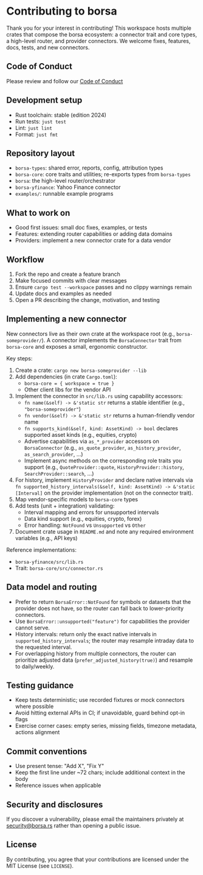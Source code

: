 # Contributing to borsa

Thank you for your interest in contributing! This workspace hosts multiple crates that compose the borsa ecosystem: a connector trait and core types, a high-level router, and provider connectors. We welcome fixes, features, docs, tests, and new connectors.

## Code of Conduct

Please review and follow our [Code of Conduct](https://github.com/borsaorg/borsa/blob/main/CODE_OF_CONDUCT.md)

## Development setup

- Rust toolchain: stable (edition 2024)
- Run tests: `just test`
- Lint: `just lint`
- Format: `just fmt`

## Repository layout

- `borsa-types`: shared error, reports, config, attribution types
- `borsa-core`: core traits and utilities; re-exports types from `borsa-types`
- `borsa`: the high-level router/orchestrator
- `borsa-yfinance`: Yahoo Finance connector
- `examples/`: runnable example programs

## What to work on

- Good first issues: small doc fixes, examples, or tests
- Features: extending router capabilities or adding data domains
- Providers: implement a new connector crate for a data vendor

## Workflow

1. Fork the repo and create a feature branch
2. Make focused commits with clear messages
3. Ensure `cargo test --workspace` passes and no clippy warnings remain
4. Update docs and examples as needed
5. Open a PR describing the change, motivation, and testing

## Implementing a new connector

New connectors live as their own crate at the workspace root (e.g., `borsa-someprovider/`). A connector implements the `BorsaConnector` trait from `borsa-core` and exposes a small, ergonomic constructor.

Key steps:

1. Create a crate: `cargo new borsa-someprovider --lib`
2. Add dependencies (in crate `Cargo.toml`):
   - `borsa-core = { workspace = true }`
   - Other client libs for the vendor API
3. Implement the connector in `src/lib.rs` using capability accessors:
   - `fn name(&self) -> &'static str` returns a stable identifier (e.g., `"borsa-someprovider"`)
   - `fn vendor(&self) -> &'static str` returns a human-friendly vendor name
   - `fn supports_kind(&self, kind: AssetKind) -> bool` declares supported asset kinds (e.g., equities, crypto)
   - Advertise capabilities via `as_*_provider` accessors on `BorsaConnector` (e.g., `as_quote_provider`, `as_history_provider`, `as_search_provider`, ...)
   - Implement async methods on the corresponding role traits you support (e.g., `QuoteProvider::quote`, `HistoryProvider::history`, `SearchProvider::search`, ...)
4. For history, implement `HistoryProvider` and declare native intervals via `fn supported_history_intervals(&self, kind: AssetKind) -> &'static [Interval]` on the provider implementation (not on the connector trait).
5. Map vendor-specific models to `borsa-core` types
6. Add tests (unit + integration) validating:
   - Interval mapping and errors for unsupported intervals
   - Data kind support (e.g., equities, crypto, forex)
   - Error handling: `NotFound` vs `Unsupported` vs `Other`
7. Document crate usage in `README.md` and note any required environment variables (e.g., API keys)

Reference implementations:

 - `borsa-yfinance/src/lib.rs`
 - Trait: `borsa-core/src/connector.rs`

## Data model and routing

- Prefer to return `BorsaError::NotFound` for symbols or datasets that the provider does not have, so the router can fall back to lower-priority connectors.
- Use `BorsaError::unsupported("feature")` for capabilities the provider cannot serve.
- History intervals: return only the exact native intervals in `supported_history_intervals`; the router may resample intraday data to the requested interval.
- For overlapping history from multiple connectors, the router can prioritize adjusted data (`prefer_adjusted_history(true)`) and resample to daily/weekly.

## Testing guidance

- Keep tests deterministic; use recorded fixtures or mock connectors where possible
- Avoid hitting external APIs in CI; if unavoidable, guard behind opt-in flags
- Exercise corner cases: empty series, missing fields, timezone metadata, actions alignment

## Commit conventions

- Use present tense: "Add X", "Fix Y"
- Keep the first line under ~72 chars; include additional context in the body
- Reference issues when applicable

## Security and disclosures

If you discover a vulnerability, please email the maintainers privately at security@borsa.rs rather than opening a public issue.

## License

By contributing, you agree that your contributions are licensed under the MIT License (see `LICENSE`).
